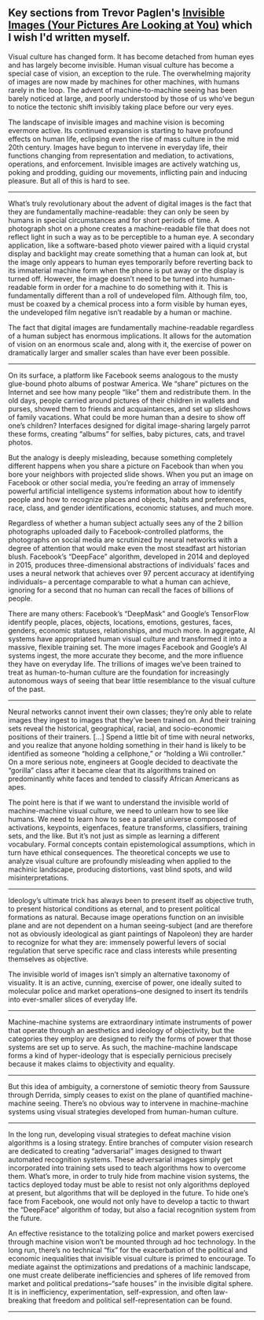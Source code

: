Key sections from Trevor Paglen's [Invisible Images (Your Pictures Are Looking at You)](http://thenewinquiry.com/essays/invisible-images-your-pictures-are-looking-at-you/) which I wish I'd written myself. 
--------

Visual culture has changed form. It has become detached from human eyes and has largely become invisible. Human visual culture has become a special case of vision, an exception to the rule. The overwhelming majority of images are now made by machines for other machines, with humans rarely in the loop. The advent of machine-to-machine seeing has been barely noticed at large, and poorly understood by those of us who’ve begun to notice the tectonic shift invisibly taking place before our very eyes.

The landscape of invisible images and machine vision is becoming evermore active. Its continued expansion is starting to have profound effects on human life, eclipsing even the rise of mass culture in the mid 20th century. Images have begun to intervene in everyday life, their functions changing from representation and mediation, to activations, operations, and enforcement. Invisible images are actively watching us, poking and prodding, guiding our movements, inflicting pain and inducing pleasure. But all of this is hard to see.

---

What’s truly revolutionary about the advent of digital images is the fact that they are fundamentally machine-readable: they can only be seen by humans in special circumstances and for short periods of time. A photograph shot on a phone creates a machine-readable file that does not reflect light in such a way as to be perceptible to a human eye. A secondary application, like a software-based photo viewer paired with a liquid crystal display and backlight may create something that a human can look at, but the image only appears to human eyes temporarily before reverting back to its immaterial machine form when the phone is put away or the display is turned off. However, the image doesn’t need to be turned into human-readable form in order for a machine to do something with it. This is fundamentally different than a roll of undeveloped film. Although film, too, must be coaxed by a chemical process into a form visible by human eyes, the undeveloped film negative isn’t readable by a human or machine.

The fact that digital images are fundamentally machine-readable regardless of a human subject has enormous implications. It allows for the automation of vision on an enormous scale and, along with it, the exercise of power on dramatically larger and smaller scales than have ever been possible.

---

On its surface, a platform like Facebook seems analogous to the musty glue-bound photo albums of postwar America. We “share” pictures on the Internet and see how many people “like” them and redistribute them. In the old days, people carried around pictures of their children in wallets and purses, showed them to friends and acquaintances, and set up slideshows of family vacations. What could be more human than a desire to show off one’s children? Interfaces designed for digital image-sharing largely parrot these forms, creating “albums” for selfies, baby pictures, cats, and travel photos.

But the analogy is deeply misleading, because something completely different happens when you share a picture on Facebook than when you bore your neighbors with projected slide shows. When you put an image on Facebook or other social media, you’re feeding an array of immensely powerful artificial intelligence systems information about how to identify people and how to recognize places and objects, habits and preferences, race, class, and gender identifications, economic statuses, and much more.

Regardless of whether a human subject actually sees any of the 2 billion photographs uploaded daily to Facebook-controlled platforms, the photographs on social media are scrutinized by neural networks with a degree of attention that would make even the most steadfast art historian blush. Facebook’s “DeepFace” algorithm, developed in 2014 and deployed in 2015, produces three-dimensional abstractions of individuals’ faces and uses a neural network that achieves over 97 percent accuracy at identifying individuals– a percentage comparable to what a human can achieve, ignoring for a second that no human can recall the faces of billions of people.

There are many others: Facebook’s “DeepMask” and Google’s TensorFlow identify people, places, objects, locations, emotions, gestures, faces, genders, economic statuses, relationships, and much more.
In aggregate, AI systems have appropriated human visual culture and transformed it into a massive, flexible training set. The more images Facebook and Google’s AI systems ingest, the more accurate they become, and the more influence they have on everyday life. The trillions of images we’ve been trained to treat as human-to-human culture are the foundation for increasingly autonomous ways of seeing that bear little resemblance to the visual culture of the past.

---

Neural networks cannot invent their own classes; they’re only able to relate images they ingest to images that they’ve been trained on. And their training sets reveal the historical, geographical, racial, and socio-economic positions of their trainers. [...] Spend a little bit of time with neural networks, and you realize that anyone holding something in their hand is likely to be identified as someone “holding a cellphone,” or “holding a Wii controller.” On a more serious note, engineers at Google decided to deactivate the “gorilla” class after it became clear that its algorithms trained on predominantly white faces and tended to classify African Americans as apes.

The point here is that if we want to understand the invisible world of machine-machine visual culture, we need to unlearn how to see like humans. We need to learn how to see a parallel universe composed of activations, keypoints, eigenfaces, feature transforms, classifiers, training sets, and the like. But it’s not just as simple as learning a different vocabulary. Formal concepts contain epistemological assumptions, which in turn have ethical consequences. The theoretical concepts we use to analyze visual culture are profoundly misleading when applied to the machinic landscape, producing distortions, vast blind spots, and wild misinterpretations.

---

Ideology’s ultimate trick has always been to present itself as objective truth, to present historical conditions as eternal, and to present political formations as natural. Because image operations function on an invisible plane and are not dependent on a human seeing-subject (and are therefore not as obviously ideological as giant paintings of Napoleon) they are harder to recognize for what they are: immensely powerful levers of social regulation that serve specific race and class interests while presenting themselves as objective.

The invisible world of images isn’t simply an alternative taxonomy of visuality. It is an active, cunning, exercise of power, one ideally suited to molecular police and market operations–one designed to insert its tendrils into ever-smaller slices of everyday life.

---

Machine-machine systems are extraordinary intimate instruments of power that operate through an aesthetics and ideology of objectivity, but the categories they employ are designed to reify the forms of power that those systems are set up to serve. As such, the machine-machine landscape forms a kind of hyper-ideology that is especially pernicious precisely because it makes claims to objectivity and equality.

---

But this idea of ambiguity, a cornerstone of semiotic theory from Saussure through Derrida, simply ceases to exist on the plane of quantified machine-machine seeing. There’s no obvious way to intervene in machine-machine systems using visual strategies developed from human-human culture.

---

In the long run, developing visual strategies to defeat machine vision algorithms is a losing strategy. Entire branches of computer vision research are dedicated to creating “adversarial” images designed to thwart automated recognition systems. These adversarial images simply get incorporated into training sets used to teach algorithms how to overcome them. What’s more, in order to truly hide from machine vision systems, the tactics deployed today must be able to resist not only algorithms deployed at present, but algorithms that will be deployed in the future. To hide one’s face from Facebook, one would not only have to develop a tactic to thwart the “DeepFace” algorithm of today, but also a facial recognition system from the future.

An effective resistance to the totalizing police and market powers exercised through machine vision won’t be mounted through ad hoc technology. In the long run, there’s no technical “fix” for the exacerbation of the political and economic inequalities that invisible visual culture is primed to encourage. To mediate against the optimizations and predations of a machinic landscape, one must create deliberate inefficiencies and spheres of life removed from market and political predations–“safe houses” in the invisible digital sphere. It is in inefficiency, experimentation, self-expression, and often law-breaking that freedom and political self-representation can be found.

---





